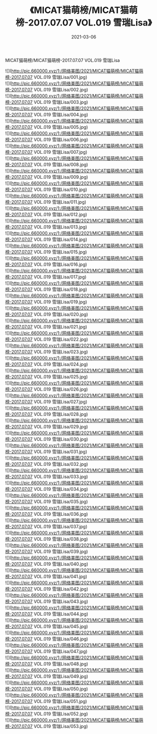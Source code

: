 ﻿---
layout: post
title:  《MICAT猫萌榜/MICAT猫萌榜-2017.07.07 VOL.019 雪瑞Lisa》
date:   2021-03-06
img: http://pic.660000.xyz/1:/网络美图/2021/MICAT猫萌榜/MICAT猫萌榜-2017.07.07 VOL.019 雪瑞Lisa/000.jpg
categories: [美女, 清纯, 唯美]
---

MICAT猫萌榜/MICAT猫萌榜-2017.07.07 VOL.019 雪瑞Lisa

 ![](http://pic.660000.xyz/1:/网络美图/2021/MICAT猫萌榜/MICAT猫萌榜-2017.07.07 VOL.019 雪瑞Lisa/001.jpg) <br>![](http://pic.660000.xyz/1:/网络美图/2021/MICAT猫萌榜/MICAT猫萌榜-2017.07.07 VOL.019 雪瑞Lisa/002.jpg) <br>![](http://pic.660000.xyz/1:/网络美图/2021/MICAT猫萌榜/MICAT猫萌榜-2017.07.07 VOL.019 雪瑞Lisa/003.jpg) <br>![](http://pic.660000.xyz/1:/网络美图/2021/MICAT猫萌榜/MICAT猫萌榜-2017.07.07 VOL.019 雪瑞Lisa/004.jpg) <br>![](http://pic.660000.xyz/1:/网络美图/2021/MICAT猫萌榜/MICAT猫萌榜-2017.07.07 VOL.019 雪瑞Lisa/005.jpg) <br>![](http://pic.660000.xyz/1:/网络美图/2021/MICAT猫萌榜/MICAT猫萌榜-2017.07.07 VOL.019 雪瑞Lisa/006.jpg) <br>![](http://pic.660000.xyz/1:/网络美图/2021/MICAT猫萌榜/MICAT猫萌榜-2017.07.07 VOL.019 雪瑞Lisa/007.jpg) <br>![](http://pic.660000.xyz/1:/网络美图/2021/MICAT猫萌榜/MICAT猫萌榜-2017.07.07 VOL.019 雪瑞Lisa/008.jpg) <br>![](http://pic.660000.xyz/1:/网络美图/2021/MICAT猫萌榜/MICAT猫萌榜-2017.07.07 VOL.019 雪瑞Lisa/009.jpg) <br>![](http://pic.660000.xyz/1:/网络美图/2021/MICAT猫萌榜/MICAT猫萌榜-2017.07.07 VOL.019 雪瑞Lisa/010.jpg) <br>![](http://pic.660000.xyz/1:/网络美图/2021/MICAT猫萌榜/MICAT猫萌榜-2017.07.07 VOL.019 雪瑞Lisa/011.jpg) <br>![](http://pic.660000.xyz/1:/网络美图/2021/MICAT猫萌榜/MICAT猫萌榜-2017.07.07 VOL.019 雪瑞Lisa/012.jpg) <br>![](http://pic.660000.xyz/1:/网络美图/2021/MICAT猫萌榜/MICAT猫萌榜-2017.07.07 VOL.019 雪瑞Lisa/013.jpg) <br>![](http://pic.660000.xyz/1:/网络美图/2021/MICAT猫萌榜/MICAT猫萌榜-2017.07.07 VOL.019 雪瑞Lisa/014.jpg) <br>![](http://pic.660000.xyz/1:/网络美图/2021/MICAT猫萌榜/MICAT猫萌榜-2017.07.07 VOL.019 雪瑞Lisa/015.jpg) <br>![](http://pic.660000.xyz/1:/网络美图/2021/MICAT猫萌榜/MICAT猫萌榜-2017.07.07 VOL.019 雪瑞Lisa/016.jpg) <br>![](http://pic.660000.xyz/1:/网络美图/2021/MICAT猫萌榜/MICAT猫萌榜-2017.07.07 VOL.019 雪瑞Lisa/017.jpg) <br>![](http://pic.660000.xyz/1:/网络美图/2021/MICAT猫萌榜/MICAT猫萌榜-2017.07.07 VOL.019 雪瑞Lisa/018.jpg) <br>![](http://pic.660000.xyz/1:/网络美图/2021/MICAT猫萌榜/MICAT猫萌榜-2017.07.07 VOL.019 雪瑞Lisa/019.jpg) <br>![](http://pic.660000.xyz/1:/网络美图/2021/MICAT猫萌榜/MICAT猫萌榜-2017.07.07 VOL.019 雪瑞Lisa/020.jpg) <br>![](http://pic.660000.xyz/1:/网络美图/2021/MICAT猫萌榜/MICAT猫萌榜-2017.07.07 VOL.019 雪瑞Lisa/021.jpg) <br>![](http://pic.660000.xyz/1:/网络美图/2021/MICAT猫萌榜/MICAT猫萌榜-2017.07.07 VOL.019 雪瑞Lisa/022.jpg) <br>![](http://pic.660000.xyz/1:/网络美图/2021/MICAT猫萌榜/MICAT猫萌榜-2017.07.07 VOL.019 雪瑞Lisa/023.jpg) <br>![](http://pic.660000.xyz/1:/网络美图/2021/MICAT猫萌榜/MICAT猫萌榜-2017.07.07 VOL.019 雪瑞Lisa/024.jpg) <br>![](http://pic.660000.xyz/1:/网络美图/2021/MICAT猫萌榜/MICAT猫萌榜-2017.07.07 VOL.019 雪瑞Lisa/025.jpg) <br>![](http://pic.660000.xyz/1:/网络美图/2021/MICAT猫萌榜/MICAT猫萌榜-2017.07.07 VOL.019 雪瑞Lisa/026.jpg) <br>![](http://pic.660000.xyz/1:/网络美图/2021/MICAT猫萌榜/MICAT猫萌榜-2017.07.07 VOL.019 雪瑞Lisa/027.jpg) <br>![](http://pic.660000.xyz/1:/网络美图/2021/MICAT猫萌榜/MICAT猫萌榜-2017.07.07 VOL.019 雪瑞Lisa/028.jpg) <br>![](http://pic.660000.xyz/1:/网络美图/2021/MICAT猫萌榜/MICAT猫萌榜-2017.07.07 VOL.019 雪瑞Lisa/029.jpg) <br>![](http://pic.660000.xyz/1:/网络美图/2021/MICAT猫萌榜/MICAT猫萌榜-2017.07.07 VOL.019 雪瑞Lisa/030.jpg) <br>![](http://pic.660000.xyz/1:/网络美图/2021/MICAT猫萌榜/MICAT猫萌榜-2017.07.07 VOL.019 雪瑞Lisa/031.jpg) <br>![](http://pic.660000.xyz/1:/网络美图/2021/MICAT猫萌榜/MICAT猫萌榜-2017.07.07 VOL.019 雪瑞Lisa/032.jpg) <br>![](http://pic.660000.xyz/1:/网络美图/2021/MICAT猫萌榜/MICAT猫萌榜-2017.07.07 VOL.019 雪瑞Lisa/033.jpg) <br>![](http://pic.660000.xyz/1:/网络美图/2021/MICAT猫萌榜/MICAT猫萌榜-2017.07.07 VOL.019 雪瑞Lisa/034.jpg) <br>![](http://pic.660000.xyz/1:/网络美图/2021/MICAT猫萌榜/MICAT猫萌榜-2017.07.07 VOL.019 雪瑞Lisa/035.jpg) <br>![](http://pic.660000.xyz/1:/网络美图/2021/MICAT猫萌榜/MICAT猫萌榜-2017.07.07 VOL.019 雪瑞Lisa/036.jpg) <br>![](http://pic.660000.xyz/1:/网络美图/2021/MICAT猫萌榜/MICAT猫萌榜-2017.07.07 VOL.019 雪瑞Lisa/037.jpg) <br>![](http://pic.660000.xyz/1:/网络美图/2021/MICAT猫萌榜/MICAT猫萌榜-2017.07.07 VOL.019 雪瑞Lisa/038.jpg) <br>![](http://pic.660000.xyz/1:/网络美图/2021/MICAT猫萌榜/MICAT猫萌榜-2017.07.07 VOL.019 雪瑞Lisa/039.jpg) <br>![](http://pic.660000.xyz/1:/网络美图/2021/MICAT猫萌榜/MICAT猫萌榜-2017.07.07 VOL.019 雪瑞Lisa/040.jpg) <br>![](http://pic.660000.xyz/1:/网络美图/2021/MICAT猫萌榜/MICAT猫萌榜-2017.07.07 VOL.019 雪瑞Lisa/041.jpg) <br>![](http://pic.660000.xyz/1:/网络美图/2021/MICAT猫萌榜/MICAT猫萌榜-2017.07.07 VOL.019 雪瑞Lisa/042.jpg) <br>![](http://pic.660000.xyz/1:/网络美图/2021/MICAT猫萌榜/MICAT猫萌榜-2017.07.07 VOL.019 雪瑞Lisa/043.jpg) <br>![](http://pic.660000.xyz/1:/网络美图/2021/MICAT猫萌榜/MICAT猫萌榜-2017.07.07 VOL.019 雪瑞Lisa/044.jpg) <br>![](http://pic.660000.xyz/1:/网络美图/2021/MICAT猫萌榜/MICAT猫萌榜-2017.07.07 VOL.019 雪瑞Lisa/045.jpg) <br>![](http://pic.660000.xyz/1:/网络美图/2021/MICAT猫萌榜/MICAT猫萌榜-2017.07.07 VOL.019 雪瑞Lisa/046.jpg) <br>![](http://pic.660000.xyz/1:/网络美图/2021/MICAT猫萌榜/MICAT猫萌榜-2017.07.07 VOL.019 雪瑞Lisa/047.jpg) <br>![](http://pic.660000.xyz/1:/网络美图/2021/MICAT猫萌榜/MICAT猫萌榜-2017.07.07 VOL.019 雪瑞Lisa/048.jpg) <br>![](http://pic.660000.xyz/1:/网络美图/2021/MICAT猫萌榜/MICAT猫萌榜-2017.07.07 VOL.019 雪瑞Lisa/049.jpg) <br>![](http://pic.660000.xyz/1:/网络美图/2021/MICAT猫萌榜/MICAT猫萌榜-2017.07.07 VOL.019 雪瑞Lisa/050.jpg) <br>![](http://pic.660000.xyz/1:/网络美图/2021/MICAT猫萌榜/MICAT猫萌榜-2017.07.07 VOL.019 雪瑞Lisa/051.jpg) <br>![](http://pic.660000.xyz/1:/网络美图/2021/MICAT猫萌榜/MICAT猫萌榜-2017.07.07 VOL.019 雪瑞Lisa/052.jpg) <br>![](http://pic.660000.xyz/1:/网络美图/2021/MICAT猫萌榜/MICAT猫萌榜-2017.07.07 VOL.019 雪瑞Lisa/053.jpg) <br>